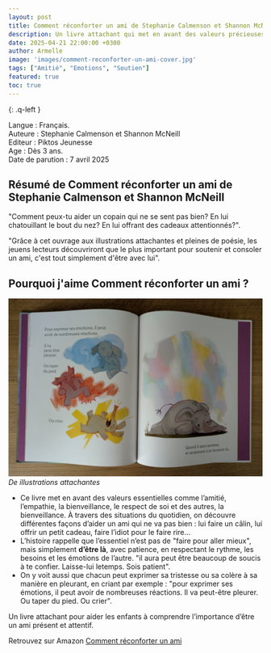```yaml
---
layout: post
title: Comment réconforter un ami de Stephanie Calmenson et Shannon McNeill 
description: Un livre attachant qui met en avant des valeurs précieuses comme l’amitié, le respect de soi comme des autres,l’empathie, la bienveillance, l’écoute.
date: 2025-04-21 22:00:00 +0300
author: Armelle
image: 'images/comment-reconforter-un-ami-cover.jpg'
tags: ["Amitié", "Emotions", "Soutien"]
featured: true
toc: true
---
```


{: .q-left }

Langue : Français.        
Auteure : Stephanie Calmenson et Shannon McNeill    
Editeur : Piktos Jeunesse   
Age : Dès 3 ans.  
Date de parution : 7 avril 2025

## Résumé de Comment réconforter un ami de Stephanie Calmenson et Shannon McNeill 

"Comment peux-tu aider un copain qui ne se sent pas bien? En lui chatouillant le bout du nez? En lui offrant des cadeaux attentionnés?".

"Grâce à cet ouvrage aux illustrations attachantes et pleines de poésie, les jeuens lecteurs découvriront que le plus important pour soutenir et consoler un ami, c'est tout simplement d'être avec lui".

## Pourquoi j'aime Comment réconforter un ami ?

![Des illustrations attachantes](images/comment-reconforter-un-ami-int.jpg)
*De illustrations attachantes*
- Ce livre met en avant des valeurs essentielles comme l’amitié, l’empathie, la bienveillance, le respect de soi et des autres, la bienveillance. À travers des situations du quotidien, on découvre différentes façons d’aider un ami qui ne va pas bien : lui faire un câlin, lui offrir un petit cadeau, faire l’idiot pour le faire rire…
- L’histoire rappelle que l’essentiel n’est pas de "faire pour aller mieux", mais simplement **d’être là**, avec patience, en respectant le rythme, les besoins et les émotions de l’autre. "il aura peut être beaucoup de soucis à te confier. Laisse-lui letemps. Sois patient".
- On y voit aussi que chacun peut exprimer sa tristesse ou sa colère à sa manière en pleurant, en criant par exemple : "pour exprimer ses émotions, il peut avoir de nombreuses réactions. Il va peut-être pleurer. Ou taper du pied. Ou crier".


Un livre attachant pour aider les enfants à comprendre l’importance d’être un ami présent et attentif.

Retrouvez sur Amazon [Comment réconforter un ami](https://amzn.to/4ms4uxH) 

 

